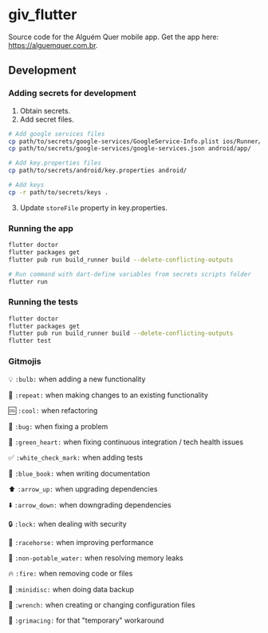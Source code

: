 # giv_flutter

Source code for the Alguém Quer mobile app. Get the app here: https://alguemquer.com.br.

## Development

### Adding secrets for development

1. Obtain secrets.
2. Add secret files.

```sh
# Add google services files
cp path/to/secrets/google-services/GoogleService-Info.plist ios/Runner/
cp path/to/secrets/google-services/google-services.json android/app/

# Add key.properties files
cp path/to/secrets/android/key.properties android/

# Add keys
cp -r path/to/secrets/keys .
```

3. Update `storeFile` property in key.properties.

### Running the app

```sh
flutter doctor
flutter packages get
flutter pub run build_runner build --delete-conflicting-outputs

# Run command with dart-define variables from secrets scripts folder
flutter run
```

### Running the tests
```sh
flutter doctor
flutter packages get
flutter pub run build_runner build --delete-conflicting-outputs
flutter test
```

### Gitmojis

:bulb: `:bulb:` when adding a new functionality

:repeat: `:repeat:` when making changes to an existing functionality

:cool: `:cool:` when refactoring

:bug: `:bug:` when fixing a problem

:green_heart: `:green_heart:` when fixing continuous integration / tech health issues

:white_check_mark: `:white_check_mark:` when adding tests

:blue_book: `:blue_book:` when writing documentation

:arrow_up: `:arrow_up:` when upgrading dependencies

:arrow_down: `:arrow_down:` when downgrading dependencies

:lock: `:lock:` when dealing with security

:racehorse: `:racehorse:` when improving performance

:non-potable_water: `:non-potable_water:` when resolving memory leaks

:fire: `:fire:` when removing code or files

:minidisc: `:minidisc:` when doing data backup

:wrench: `:wrench:` when creating or changing configuration files

:grimacing: `:grimacing:` for that "temporary" workaround